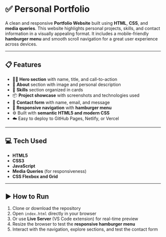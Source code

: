 # ✅ Personal Portfolio 

A clean and responsive **Portfolio Website** built using **HTML**, **CSS**, and **media queries**. This website highlights personal projects, skills, and contact information in a visually appealing format. It includes a mobile-friendly **hamburger menu** and smooth scroll navigation for a great user experience across devices.

---

## 📋 **Features**

- 🧑‍💻 **Hero section** with name, title, and call-to-action
- 📖 **About** section with image and personal description
- 🧠 **Skills** section organized in cards
- 📦 **Project showcase** with screenshots and technologies used
- 📨 **Contact form** with name, email, and message
- 📱 **Responsive navigation** with **hamburger menu**
- ⚙️ Built with **semantic HTML5 and modern CSS**
- ☁️ Easy to deploy to GitHub Pages, Netlify, or Vercel

---

## 💻 **Tech Used**

- **HTML5**  
- **CSS3**  
- **JavaScript**  
- **Media Queries** (for responsiveness)  
- **CSS Flexbox and Grid**

---

## ▶️ **How to Run**

1. Clone or download the repository  
2. Open `index.html` directly in your browser  
3. Or use **Live Server** (VS Code extension) for real-time preview  
4. Resize the browser to test the **responsive hamburger menu**  
5. Interact with the navigation, explore sections, and test the contact form  

